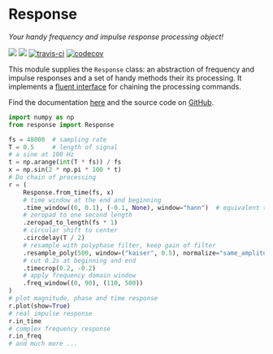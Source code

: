 Response
========

_Your handy frequency and impulse response processing object!_

[![](https://img.shields.io/pypi/l/response.svg?style=flat)](https://pypi.org/project/response/)
[![](https://img.shields.io/pypi/v/response.svg?style=flat)](https://pypi.org/project/response/)
[![travis-ci](https://travis-ci.org/fhchl/Response.svg?branch=master)](https://travis-ci.org/fhchl/Response)
[![codecov](https://codecov.io/gh/fhchl/Response/branch/master/graph/badge.svg)](https://codecov.io/gh/fhchl/Response)

This module supplies the `Response` class: an abstraction of frequency and
impulse responses and a set of handy methods their its processing. It implements a
[fluent interface][1] for chaining the processing commands.

Find the documentation [here][2] and the source code on [GitHub][3].

[1]: https://en.wikipedia.org/wiki/Fluent_interface
[2]: https://fhchl.github.io/Response/
[3]: https://github.com/fhchl/Response

```python
import numpy as np
from response import Response

fs = 48000  # sampling rate
T = 0.5     # length of signal
# a sine at 100 Hz
t = np.arange(int(T * fs)) / fs
x = np.sin(2 * np.pi * 100 * t)
# Do chain of processing
r = (
    Response.from_time(fs, x)
    # time window at the end and beginning
    .time_window((0, 0.1), (-0.1, None), window="hann")  # equivalent to Tukey window
    # zeropad to one second length
    .zeropad_to_length(fs * 1)
    # circular shift to center
    .circdelay(T / 2)
    # resample with polyphase filter, keep gain of filter
    .resample_poly(500, window=("kaiser", 0.5), normalize="same_amplitude")
    # cut 0.2s at beginning and end
    .timecrop(0.2, -0.2)
    # apply frequency domain window
    .freq_window((0, 90), (110, 500))
)
# plot magnitude, phase and time response
r.plot(show=True)
# real impulse response
r.in_time
# complex frequency response
r.in_freq
# and much more ...
```
